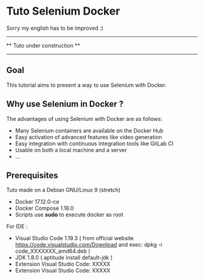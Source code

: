 # Tuto Selenium Docker

Sorry my english has to be improved :) 

*****************************
** Tuto under construction **
*****************************

## Goal
This tutorial aims to present a way to use Selenium with Docker.

## Why use Selenium in Docker ?

The advantages of using Selenium with Docker are as follows:
 * Many Selenium containers are available on the Docker Hub
 * Easy activation of advanced features like video generation
 * Easy integration with continuous integration tools like GitLab CI
 * Usable on both a local machine and a server
 * ...

## Prerequisites

Tuto made on a Debian GNU/Linux 9 (stretch) 
 * Docker 17.12.0-ce
 * Docker Compose 1.18.0
 * Scripts use **sudo** to execute docker as root

For IDE :
 * Visual Studio Code 1.19.3 ( from official website https://code.visualstudio.com/Download and exec: dpkg -i code_XXXXXXX_amd64.deb )
 * JDK 1.8.0 ( aptitude install default-jdk )
 * Extension Visual Studio Code: XXXXX
 * Extension Visual Studio Code: XXXXX



